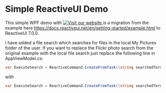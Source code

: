 # Simple ReactiveUI Demo

This simple WPF demo with [![Visit our website](https://img.shields.io/badge/website-reactiveui.net-020031.svg) ](http://www.reactiveui.net/) is a migration from the example here https://docs.reactiveui.net/en/getting-started/example.html to ReactiveUI 7.0.0.

I have added a file search which searches for files in the local My Pictures folder of the user. If you want to replace the Flickr photo search from the original example with the local file search just replace the following line in AppViewModel.cs:

```csharp
var ExecuteSearch = ReactiveCommand.CreateFromTask((string searchedTerm) => FlickrPhotoSearch.Search(searchedTerm));
```

with

```csharp
var ExecuteSearch = ReactiveCommand.CreateFromTask((string searchedTerm) => MyPicturesSearch.Search(searchedTerm));
```